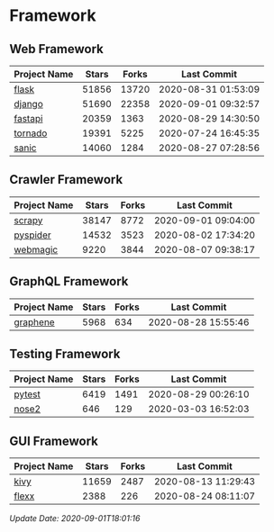 # Framework

## Web Framework

| Project Name | Stars | Forks | Last Commit |
| ------------ | ----- | ----- | ----------- |
| [flask](https://github.com/pallets/flask) | 51856 | 13720 | 2020-08-31 01:53:09 |
| [django](https://github.com/django/django) | 51690 | 22358 | 2020-09-01 09:32:57 |
| [fastapi](https://github.com/tiangolo/fastapi) | 20359 | 1363 | 2020-08-29 14:30:50 |
| [tornado](https://github.com/tornadoweb/tornado) | 19391 | 5225 | 2020-07-24 16:45:35 |
| [sanic](https://github.com/huge-success/sanic) | 14060 | 1284 | 2020-08-27 07:28:56 |

## Crawler Framework

| Project Name | Stars | Forks | Last Commit |
| ------------ | ----- | ----- | ----------- |
| [scrapy](https://github.com/scrapy/scrapy) | 38147 | 8772 | 2020-09-01 09:04:00 |
| [pyspider](https://github.com/binux/pyspider) | 14532 | 3523 | 2020-08-02 17:34:20 |
| [webmagic](https://github.com/code4craft/webmagic) | 9220 | 3844 | 2020-08-07 09:38:17 |

## GraphQL Framework

| Project Name | Stars | Forks | Last Commit |
| ------------ | ----- | ----- | ----------- |
| [graphene](https://github.com/graphql-python/graphene) | 5968 | 634 | 2020-08-28 15:55:46 |

## Testing Framework

| Project Name | Stars | Forks | Last Commit |
| ------------ | ----- | ----- | ----------- |
| [pytest](https://github.com/pytest-dev/pytest) | 6419 | 1491 | 2020-08-29 00:26:10 |
| [nose2](https://github.com/nose-devs/nose2) | 646 | 129 | 2020-03-03 16:52:03 |

## GUI Framework

| Project Name | Stars | Forks | Last Commit |
| ------------ | ----- | ----- | ----------- |
| [kivy](https://github.com/kivy/kivy) | 11659 | 2487 | 2020-08-13 11:29:43 |
| [flexx](https://github.com/flexxui/flexx) | 2388 | 226 | 2020-08-24 08:11:07 |

*Update Date: 2020-09-01T18:01:16*